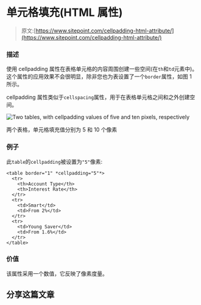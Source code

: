 # 单元格填充(HTML 属性)

> 原文:[https://www.sitepoint.com/cellpadding-html-attribute/](https://www.sitepoint.com/cellpadding-html-attribute/)

### 描述

使用 cellpadding 属性在表格单元格的内容周围创建一些空间(在`th`和`td`元素中)。这个属性的应用效果不会很明显，除非您也为表设置了一个`border`属性，如图 1 所示。

cellpadding 属性类似于`cellspacing`属性，用于在表格单元格之间和之外创建空间。

![Two tables, with cellpadding values of five and ten pixels, respectively](../Images/bb98f48e62f2d3e6d4702475de755cfc.png)

两个表格，单元格填充值分别为 5 和 10 个像素

### 例子

此`table`的`cellpadding`被设置为`"5"`像素:

```
<table border="1" *cellpadding="5"*>
  <tr>
    <th>Account Type</th>
    <th>Interest Rate</th>
  </tr>
  <tr>
    <td>Smart</td>
    <td>From 2%</td>
  </tr>
  <tr>
    <td>Young Saver</td>
    <td>From 1.6%</td>
  </tr>
</table>
```

### 价值

该属性采用一个数值，它反映了像素度量。

## 分享这篇文章